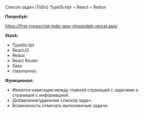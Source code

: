 Список задач (ToDo) TypeScript + React + Redux

**Попробуй:**

https://first-typescript-todo-app-ylesandale.vercel.app/

**Stack:**

- TypeScript
- ReactJS
- Redux 
- React Router 
- Sass
- classnames

**Функционал:**

- Имеется навигация между главной страницей с задачами и страницей с информацией.
- Добавление/удаление списков задач. 
- Возможность отмечать выполненные задачи.

